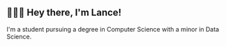 ## 🙋🏻‍♂️ Hey there, I'm Lance!
I'm a student pursuing a degree in Computer Science with a minor in Data Science.

